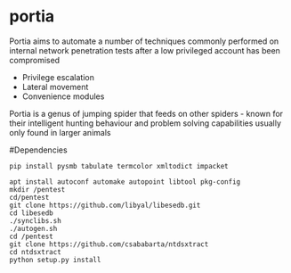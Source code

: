 # portia

Portia aims to automate a number of techniques commonly performed on internal network penetration tests after a low privileged account has been compromised
- Privilege escalation
- Lateral movement
- Convenience modules

Portia is a genus of jumping spider that feeds on other spiders - known for their intelligent hunting behaviour and problem solving capabilities usually only found in larger animals

#Dependencies
```
pip install pysmb tabulate termcolor xmltodict impacket

apt install autoconf automake autopoint libtool pkg-config
mkdir /pentest
cd/pentest
git clone https://github.com/libyal/libesedb.git
cd libesedb
./synclibs.sh
./autogen.sh
cd /pentest
git clone https://github.com/csababarta/ntdsxtract
cd ntdsxtract
python setup.py install
```
